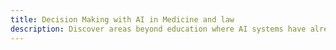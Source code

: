 ```yaml
---
title: Decision Making with AI in Medicine and law
description: Discover areas beyond education where AI systems have already profoundly changed the way decisions are made.
---
```

